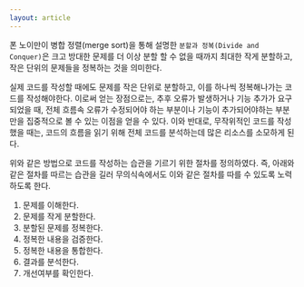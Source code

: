 ```yaml
---
layout: article
---
```


폰 노이만이 병합 정렬(merge sort)을 통해 설명한 `분할과 정복(Divide and Conquer)`은 
크고 방대한 문제를 더 이상 분할 할 수 없을 때까지 최대한 작게 분할하고,
작은 단위의 문제들을 정복하는 것을 의미한다.

실제 코드를 작성할 때에도 문제를 작은 단위로 분할하고, 이를 하나씩 정복해나가는 코드를 작성해야한다.
이로써 얻는 장점으로는, 추후 오류가 발생하거나 기능 추가가 요구되었을 때,
전체 흐름속 오류가 수정되어야 하는 부분이나 기능이 추가되어야하는 부분만을 집중적으로 볼 수 있는 이점을 얻을 수 있다.
이와 반대로, 무작위적인 코드를 작성했을 때는, 코드의 흐름을 읽기 위해 전체 코드를 분석하는데 많은 리소스를 소모하게 된다.

위와 같은 방법으로 코드를 작성하는 습관을 기르기 위한 절차를 정의하였다.
즉, 아래와 같은 절차를 따르는 습관을 길러 무의식속에서도 이와 같은 절차를 따를 수 있도록 노력하도록 한다.

1. 문제를 이해한다.
2. 문제를 작게 분할한다.
3. 분할된 문제를 정복한다.
4. 정복한 내용을 검증한다.
5. 정복한 내용을 통합한다.
6. 결과를 분석한다.
7. 개선여부를 확인한다.
